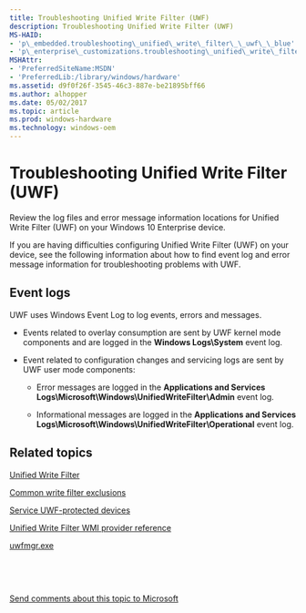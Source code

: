 ```yaml
---
title: Troubleshooting Unified Write Filter (UWF)
description: Troubleshooting Unified Write Filter (UWF)
MS-HAID:
- 'p\_embedded.troubleshooting\_unified\_write\_filter\_\_uwf\_\_blue'
- 'p\_enterprise\_customizations.troubleshooting\_unified\_write\_filter\_uwf'
MSHAttr:
- 'PreferredSiteName:MSDN'
- 'PreferredLib:/library/windows/hardware'
ms.assetid: d9f0f26f-3545-46c3-887e-be21895bff66
ms.author: alhopper
ms.date: 05/02/2017
ms.topic: article
ms.prod: windows-hardware
ms.technology: windows-oem
---
```


# Troubleshooting Unified Write Filter (UWF)


Review the log files and error message information locations for Unified Write Filter (UWF) on your Windows 10 Enterprise device.

If you are having difficulties configuring Unified Write Filter (UWF) on your device, see the following information about how to find event log and error message information for troubleshooting problems with UWF.

## Event logs


UWF uses Windows Event Log to log events, errors and messages.

-   Events related to overlay consumption are sent by UWF kernel mode components and are logged in the **Windows Logs\\System** event log.

-   Event related to configuration changes and servicing logs are sent by UWF user mode components:

    -   Error messages are logged in the **Applications and Services Logs\\Microsoft\\Windows\\UnifiedWriteFilter\\Admin** event log.

    -   Informational messages are logged in the **Applications and Services Logs\\Microsoft\\Windows\\UnifiedWriteFilter\\Operational** event log.

## Related topics


[Unified Write Filter](unified-write-filter.md)

[Common write filter exclusions](uwfexclusions.md)

[Service UWF-protected devices](service-uwf-protected-devices.md)

[Unified Write Filter WMI provider reference](uwf-wmi-provider-reference.md)

[uwfmgr.exe](uwfmgrexe.md)

 

 

[Send comments about this topic to Microsoft](mailto:wsddocfb@microsoft.com?subject=Documentation%20feedback%20%5Bp_enterprise_customizations\p_enterprise_customizations%5D:%20Troubleshooting%20Unified%20Write%20Filter%20%28UWF%29%20%20RELEASE:%20%2810/17/2016%29&body=%0A%0APRIVACY%20STATEMENT%0A%0AWe%20use%20your%20feedback%20to%20improve%20the%20documentation.%20We%20don't%20use%20your%20email%20address%20for%20any%20other%20purpose,%20and%20we'll%20remove%20your%20email%20address%20from%20our%20system%20after%20the%20issue%20that%20you're%20reporting%20is%20fixed.%20While%20we're%20working%20to%20fix%20this%20issue,%20we%20might%20send%20you%20an%20email%20message%20to%20ask%20for%20more%20info.%20Later,%20we%20might%20also%20send%20you%20an%20email%20message%20to%20let%20you%20know%20that%20we've%20addressed%20your%20feedback.%0A%0AFor%20more%20info%20about%20Microsoft's%20privacy%20policy,%20see%20http://privacy.microsoft.com/en-us/default.aspx. "Send comments about this topic to Microsoft")





